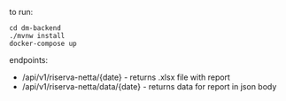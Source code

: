 to run:

    cd dm-backend
    ./mvnw install
    docker-compose up
    
  endpoints:
  

 - /api/v1/riserva-netta/{date} - returns .xlsx file with report
 - /api/v1/riserva-netta/data/{date} - returns data for report in json body
